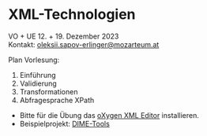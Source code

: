 # XML-Technologien
VO + UE 12. + 19. Dezember 2023<br>
Kontakt: oleksii.sapov-erlinger@mozarteum.at

Plan Vorlesung:

1. Einführung
2. Validierung
3. Transformationen
4. Abfragesprache XPath




- Bitte für die Übung das [oXygen XML Editor](https://www.oxygenxml.com/xml_editor/download_oxygenxml_editor.html?os=Windows) installieren.
- Beispielprojekt: [DIME-Tools](https://github.com/ism-dme/DIME-tools)